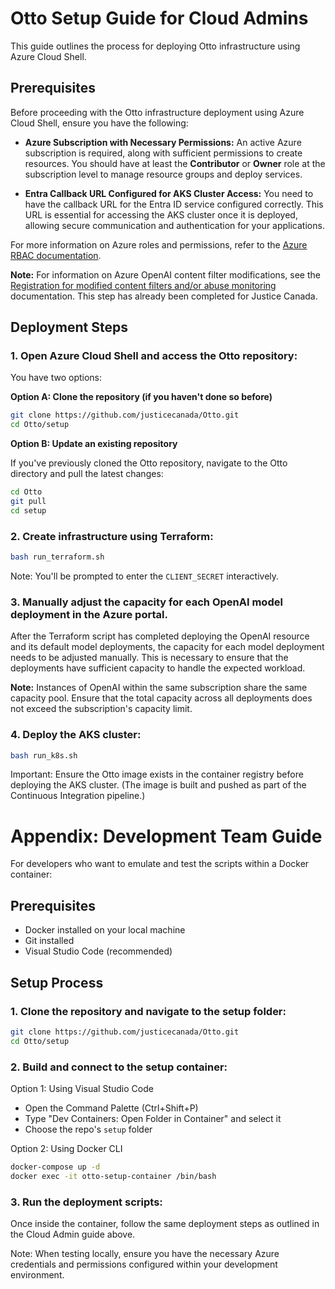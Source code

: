 # Otto Setup Guide for Cloud Admins

This guide outlines the process for deploying Otto infrastructure using Azure Cloud Shell.

## Prerequisites

Before proceeding with the Otto infrastructure deployment using Azure Cloud Shell, ensure you have the following:

- **Azure Subscription with Necessary Permissions:** An active Azure subscription is required, along with sufficient permissions to create resources. You should have at least the **Contributor** or **Owner** role at the subscription level to manage resource groups and deploy services.

- **Entra Callback URL Configured for AKS Cluster Access:** You need to have the callback URL for the Entra ID service configured correctly. This URL is essential for accessing the AKS cluster once it is deployed, allowing secure communication and authentication for your applications.

For more information on Azure roles and permissions, refer to the [Azure RBAC documentation](https://learn.microsoft.com/en-us/azure/role-based-access-control/overview).

**Note:** For information on Azure OpenAI content filter modifications, see the [Registration for modified content filters and/or abuse monitoring](https://learn.microsoft.com/en-us/legal/cognitive-services/openai/limited-access#registration-for-modified-content-filters-andor-abuse-monitoring) documentation. This step has already been completed for Justice Canada.

## Deployment Steps

### 1. Open Azure Cloud Shell and access the Otto repository:

You have two options:

**Option A: Clone the repository (if you haven't done so before)**

```bash
git clone https://github.com/justicecanada/Otto.git
cd Otto/setup
```

**Option B: Update an existing repository**

If you've previously cloned the Otto repository, navigate to the Otto directory and pull the latest changes:

```bash
cd Otto
git pull
cd setup
```

### 2. Create infrastructure using Terraform:

```bash
bash run_terraform.sh
```

Note: You'll be prompted to enter the `CLIENT_SECRET` interactively.

### 3. Manually adjust the capacity for each OpenAI model deployment in the Azure portal.

After the Terraform script has completed deploying the OpenAI resource and its default model deployments, the capacity for each model deployment needs to be adjusted manually. This is necessary to ensure that the deployments have sufficient capacity to handle the expected workload.

**Note:** Instances of OpenAI within the same subscription share the same capacity pool. Ensure that the total capacity across all deployments does not exceed the subscription's capacity limit.

### 4. Deploy the AKS cluster:

```bash
bash run_k8s.sh
```

Important: Ensure the Otto image exists in the container registry before deploying the AKS cluster. (The image is built and pushed as part of the Continuous Integration pipeline.)

# Appendix: Development Team Guide

For developers who want to emulate and test the scripts within a Docker container:

## Prerequisites

- Docker installed on your local machine
- Git installed
- Visual Studio Code (recommended)

## Setup Process

### 1. Clone the repository and navigate to the setup folder:

```bash
git clone https://github.com/justicecanada/Otto.git
cd Otto/setup
```

### 2. Build and connect to the setup container:

Option 1: Using Visual Studio Code
- Open the Command Palette (Ctrl+Shift+P)
- Type "Dev Containers: Open Folder in Container" and select it
- Choose the repo's `setup` folder

Option 2: Using Docker CLI
```bash
docker-compose up -d
docker exec -it otto-setup-container /bin/bash
```

### 3. Run the deployment scripts:

Once inside the container, follow the same deployment steps as outlined in the Cloud Admin guide above.

Note: When testing locally, ensure you have the necessary Azure credentials and permissions configured within your development environment.
